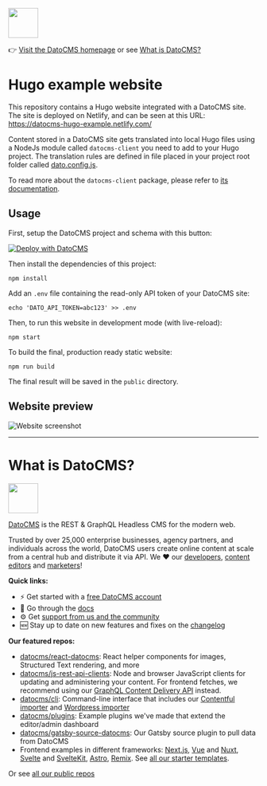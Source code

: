 <!--datocms-autoinclude-header start-->
<a href="https://www.datocms.com/"><img src="https://www.datocms.com/images/full_logo.svg" height="60"></a>

👉 [Visit the DatoCMS homepage](https://www.datocms.com) or see [What is DatoCMS?](#what-is-datocms)
<!--datocms-autoinclude-header end-->

# Hugo example website

This repository contains a Hugo website integrated with a DatoCMS site. The site is deployed on Netlify, and can be seen at this URL: https://datocms-hugo-example.netlify.com/

Content stored in a DatoCMS site gets translated into local Hugo files using a NodeJs module called `datocms-client` you need to add to your Hugo project. The translation rules are defined in file placed in your project root folder called [dato.config.js](https://github.com/datocms/hugo-example/blob/master/dato.config.js).

To read more about the `datocms-client` package, please refer to [its documentation](https://www.datocms.com/docs/hugo).

## Usage

First, setup the DatoCMS project and schema with this button:

[![Deploy with DatoCMS](https://dashboard.datocms.com/deploy/button.svg)](https://dashboard.datocms.com/deploy?repo=datocms/hugo-example)

Then install the dependencies of this project:

```
npm install
```

Add an `.env` file containing the read-only API token of your DatoCMS site:

```
echo 'DATO_API_TOKEN=abc123' >> .env
```

Then, to run this website in development mode (with live-reload):

```
npm start
```

To build the final, production ready static website:

```
npm run build
```

The final result will be saved in the `public` directory.

## Website preview

![Website screenshot](https://raw.githubusercontent.com/datocms/jekyll-example/master/screenshot.png)


<!--datocms-autoinclude-footer start-->
-----------------
# What is DatoCMS?
<a href="https://www.datocms.com/"><img src="https://www.datocms.com/images/full_logo.svg" height="60"></a>

[DatoCMS](https://www.datocms.com/) is the REST & GraphQL Headless CMS for the modern web.

Trusted by over 25,000 enterprise businesses, agency partners, and individuals across the world, DatoCMS users create online content at scale from a central hub and distribute it via API. We ❤️ our [developers](https://www.datocms.com/team/best-cms-for-developers), [content editors](https://www.datocms.com/team/content-creators) and [marketers](https://www.datocms.com/team/cms-digital-marketing)!

**Quick links:**

- ⚡️ Get started with a [free DatoCMS account](https://dashboard.datocms.com/signup)
- 🔖 Go through the [docs](https://www.datocms.com/docs)
- ⚙️ Get [support from us and the community](https://community.datocms.com/)
- 🆕 Stay up to date on new features and fixes on the [changelog](https://www.datocms.com/product-updates)

**Our featured repos:**
- [datocms/react-datocms](https://github.com/datocms/react-datocms): React helper components for images, Structured Text rendering, and more
- [datocms/js-rest-api-clients](https://github.com/datocms/js-rest-api-clients): Node and browser JavaScript clients for updating and administering your content. For frontend fetches, we recommend using our [GraphQL Content Delivery API](https://www.datocms.com/docs/content-delivery-api) instead.
- [datocms/cli](https://github.com/datocms/cli): Command-line interface that includes our [Contentful importer](https://github.com/datocms/cli/tree/main/packages/cli-plugin-contentful) and [Wordpress importer](https://github.com/datocms/cli/tree/main/packages/cli-plugin-wordpress)
- [datocms/plugins](https://github.com/datocms/plugins): Example plugins we've made that extend the editor/admin dashboard
- [datocms/gatsby-source-datocms](https://github.com/datocms/gatsby-source-datocms): Our Gatsby source plugin to pull data from DatoCMS
- Frontend examples in different frameworks: [Next.js](https://github.com/datocms/nextjs-demo), [Vue](https://github.com/datocms/vue-datocms) and [Nuxt](https://github.com/datocms/nuxtjs-demo), [Svelte](https://github.com/datocms/datocms-svelte) and [SvelteKit](https://github.com/datocms/sveltekit-demo), [Astro](https://github.com/datocms/datocms-astro-blog-demo), [Remix](https://github.com/datocms/remix-example). See [all our starter templates](https://www.datocms.com/marketplace/starters).

Or see [all our public repos](https://github.com/orgs/datocms/repositories?q=&type=public&language=&sort=stargazers)
<!--datocms-autoinclude-footer end-->
